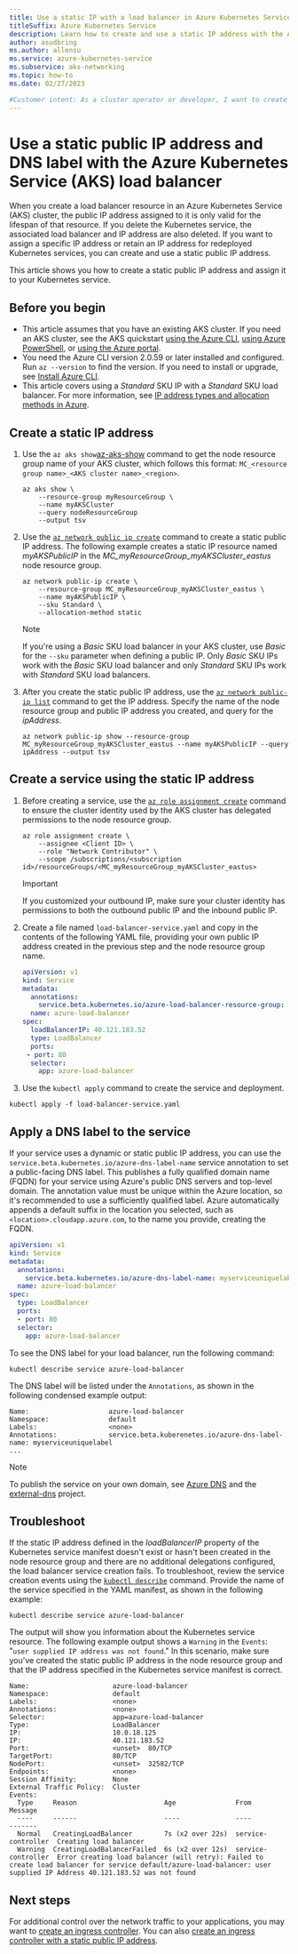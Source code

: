 ```yaml
---
title: Use a static IP with a load balancer in Azure Kubernetes Service (AKS)
titleSuffix: Azure Kubernetes Service
description: Learn how to create and use a static IP address with the Azure Kubernetes Service (AKS) load balancer.
author: asudbring
ms.author: allensu
ms.service: azure-kubernetes-service
ms.subservice: aks-networking
ms.topic: how-to
ms.date: 02/27/2023

#Customer intent: As a cluster operator or developer, I want to create and manage static IP address resources in Azure that I can use beyond the lifecycle of an individual Kubernetes service deployed in an AKS cluster.
---
```


# Use a static public IP address and DNS label with the Azure Kubernetes Service (AKS) load balancer

When you create a load balancer resource in an Azure Kubernetes Service (AKS) cluster, the public IP address assigned to it is only valid for the lifespan of that resource. If you delete the Kubernetes service, the associated load balancer and IP address are also deleted. If you want to assign a specific IP address or retain an IP address for redeployed Kubernetes services, you can create and use a static public IP address.

This article shows you how to create a static public IP address and assign it to your Kubernetes service.

## Before you begin

* This article assumes that you have an existing AKS cluster. If you need an AKS cluster, see the AKS quickstart [using the Azure CLI][aks-quickstart-cli], [using Azure PowerShell][aks-quickstart-powershell], or [using the Azure portal][aks-quickstart-portal].
* You need the Azure CLI version 2.0.59 or later installed and configured. Run `az --version` to find the version. If you need to install or upgrade, see [Install Azure CLI][install-azure-cli].
* This article covers using a *Standard* SKU IP with a *Standard* SKU load balancer. For more information, see [IP address types and allocation methods in Azure][ip-sku].

## Create a static IP address

1. Use the `az aks show`[az-aks-show] command to get the node resource group name of your AKS cluster, which follows this format: `MC_<resource group name>_<AKS cluster name>_<region>`.

    ```azurecli-interactive
    az aks show \
        --resource-group myResourceGroup \
        --name myAKSCluster
        --query nodeResourceGroup
        --output tsv
    ```

2. Use the [`az network public ip create`][az-network-public-ip-create] command to create a static public IP address. The following example creates a static IP resource named *myAKSPublicIP* in the *MC_myResourceGroup_myAKSCluster_eastus* node resource group.

    ```azurecli-interactive
    az network public-ip create \
        --resource-group MC_myResourceGroup_myAKSCluster_eastus \
        --name myAKSPublicIP \
        --sku Standard \
        --allocation-method static
    ```

    > [!NOTE]
    > If you're using a *Basic* SKU load balancer in your AKS cluster, use *Basic* for the `--sku` parameter when defining a public IP. Only *Basic* SKU IPs work with the *Basic* SKU load balancer and only *Standard* SKU IPs work with *Standard* SKU load balancers.

3. After you create the static public IP address, use the [`az network public-ip list`][az-network-public-ip-list] command to get the IP address. Specify the name of the node resource group and public IP address you created, and query for the *ipAddress*.

    ```azurecli-interactive
    az network public-ip show --resource-group MC_myResourceGroup_myAKSCluster_eastus --name myAKSPublicIP --query ipAddress --output tsv
    ```

## Create a service using the static IP address

1. Before creating a service, use the [`az role assignment create`][az-role-assignment-create] command to ensure the cluster identity used by the AKS cluster has delegated permissions to the node resource group.

    ```azurecli-interactive
    az role assignment create \
        --assignee <Client ID> \
        --role "Network Contributor" \
        --scope /subscriptions/<subscription id>/resourceGroups/<MC_myResourceGroup_myAKSCluster_eastus>
    ```

    > [!IMPORTANT]
    > If you customized your outbound IP, make sure your cluster identity has permissions to both the outbound public IP and the inbound public IP.

2. Create a file named `load-balancer-service.yaml` and copy in the contents of the following YAML file, providing your own public IP address created in the previous step and the node resource group name.

    ```yaml
    apiVersion: v1
    kind: Service
    metadata:
      annotations:
        service.beta.kubernetes.io/azure-load-balancer-resource-group: MC_myResourceGroup_myAKSCluster_eastus
      name: azure-load-balancer
    spec:
      loadBalancerIP: 40.121.183.52
      type: LoadBalancer
      ports:
     - port: 80
      selector:
        app: azure-load-balancer
    ```

3. Use the `kubectl apply` command to create the service and deployment.

```console
kubectl apply -f load-balancer-service.yaml
```

## Apply a DNS label to the service

If your service uses a dynamic or static public IP address, you can use the `service.beta.kubernetes.io/azure-dns-label-name` service annotation to set a public-facing DNS label. This publishes a fully qualified domain name (FQDN) for your service using Azure's public DNS servers and top-level domain. The annotation value must be unique within the Azure location, so it's recommended to use a sufficiently qualified label. Azure automatically appends a default suffix in the location you selected, such as `<location>.cloudapp.azure.com`, to the name you provide, creating the FQDN.

```yaml
apiVersion: v1
kind: Service
metadata:
  annotations:
    service.beta.kubernetes.io/azure-dns-label-name: myserviceuniquelabel
  name: azure-load-balancer
spec:
  type: LoadBalancer
  ports:
  - port: 80
  selector:
    app: azure-load-balancer
```

To see the DNS label for your load balancer, run the following command:

```console
kubectl describe service azure-load-balancer
```

The DNS label will be listed under the `Annotations`, as shown in the following condensed example output:

```console
Name:                    azure-load-balancer
Namespace:               default
Labels:                  <none>
Annotations:             service.beta.kuberenetes.io/azure-dns-label-name: myserviceuniquelabel
...
```

> [!NOTE]
> To publish the service on your own domain, see [Azure DNS][azure-dns-zone] and the [external-dns][external-dns] project.

## Troubleshoot

If the static IP address defined in the *loadBalancerIP* property of the Kubernetes service manifest doesn't exist or hasn't been created in the node resource group and there are no additional delegations configured, the load balancer service creation fails. To troubleshoot, review the service creation events using the [`kubectl describe`][kubectl-describe] command. Provide the name of the service specified in the YAML manifest, as shown in the following example:

```console
kubectl describe service azure-load-balancer
```

The output will show you information about the Kubernetes service resource. The following example output shows a `Warning` in the `Events`: "`user supplied IP address was not found`." In this scenario, make sure you've created the static public IP address in the node resource group and that the IP address specified in the Kubernetes service manifest is correct.

```console
Name:                     azure-load-balancer
Namespace:                default
Labels:                   <none>
Annotations:              <none>
Selector:                 app=azure-load-balancer
Type:                     LoadBalancer
IP:                       10.0.18.125
IP:                       40.121.183.52
Port:                     <unset>  80/TCP
TargetPort:               80/TCP
NodePort:                 <unset>  32582/TCP
Endpoints:                <none>
Session Affinity:         None
External Traffic Policy:  Cluster
Events:
  Type     Reason                      Age               From                Message
  ----     ------                      ----              ----                -------
  Normal   CreatingLoadBalancer        7s (x2 over 22s)  service-controller  Creating load balancer
  Warning  CreatingLoadBalancerFailed  6s (x2 over 12s)  service-controller  Error creating load balancer (will retry): Failed to create load balancer for service default/azure-load-balancer: user supplied IP Address 40.121.183.52 was not found
```

## Next steps

For additional control over the network traffic to your applications, you may want to [create an ingress controller][aks-ingress-basic]. You can also [create an ingress controller with a static public IP address][aks-static-ingress].

<!-- LINKS - External -->
[kubectl-describe]: https://kubernetes.io/docs/reference/generated/kubectl/kubectl-commands#describe
[azure-dns-zone]: https://azure.microsoft.com/services/dns/
[external-dns]: https://github.com/kubernetes-sigs/external-dns

<!-- LINKS - Internal -->
[az-network-public-ip-create]: /cli/azure/network/public-ip#az_network_public_ip_create
[az-network-public-ip-list]: /cli/azure/network/public-ip#az_network_public_ip_list
[aks-ingress-basic]: ingress-basic.md
[aks-static-ingress]: ingress-static-ip.md
[aks-quickstart-cli]: ./learn/quick-kubernetes-deploy-cli.md
[aks-quickstart-portal]: ./learn/quick-kubernetes-deploy-portal.md
[aks-quickstart-powershell]: ./learn/quick-kubernetes-deploy-powershell.md
[install-azure-cli]: /cli/azure/install-azure-cli
[ip-sku]: ../virtual-network/ip-services/public-ip-addresses.md#sku
[az-role-assignment-create]: /cli/azure/role/assignment#az-role-assignment-create
[az-aks-show]: /cli/azure/aks#az-aks-show
